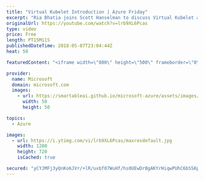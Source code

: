 ```yaml
---
title: "Virtual Kubelet Introduction | Azure Friday"
excerpt: "Ria Bhatia joins Scott Hanselman to discuss Virtual Kubelet and Azure's provider, the ACI Connector. The ACI Connector paired with Kubernetes enables you to quickly spin out container instances from an AKS cluster. This is the fastest way to scale a Kubernetes cluster in the cloud.  For more information:"
originalUrl: https://youtube.com/watch?v=lrb9XL6Pcas
type: video
price: Free
length: PT15M11S
publishedDateTime: 2018-05-07T23:04:44Z
heat: 50

featuredContent: "<iframe width=\"800\" height=\"500\" frameborder=\"0\" src=\"https://www.youtube.com/embed/lrb9XL6Pcas\" allow=\"accelerometer; autoplay; encrypted-media; gyroscope; picture-in-picture\" allowfullscreen></iframe>"

provider:
  name: Microsoft
  domain: microsoft.com
  images:
    - url: https://smartableai.github.io/microsoft-azure/assets/images/organizations/microsoft.com-50x50.jpg
      width: 50
      height: 50

topics:
  - Azure

images:
  - url: https://i.ytimg.com/vi/lrb9XL6Pcas/maxresdefault.jpg
    width: 1280
    height: 720
    isCached: true

secured: "yCYJMFj3yQnKo6JVr/+lR/uxbf07WuHf/hs0UEwDrBgAKYrHiqwPUhC6bSSKpxsMTqxth48PxY/oxKuginLNSZwpRtM6ACHb3XpdKt3ET650lPl1ZBcE4vquxpl+LQ7kaD7YJcPZrcnw1g42B8ZBpt9K3qyu72PVrQxkNaZtJSs9WapzqACjjsxUBOMxI6vxpiVLQFNagjusdoobE91AnTHj1OkRgUrIamPJlocepsDOd79zT5EF0VFbciPKXBxfxpaCpAiZPQZvWKiBZIJiOto3sOhvmuI4agNYS+wYYlHVKqeLu4F9oRLwxOpTM+ztSL+QxxVb0v+IdGZrwpJQ3CwWfLl0aMapJXHGV+RD5ggQHvbSbU3nRP6A1GT8N5ivQl2U+FHtP8ZDbG1MmjjauZkRVbwgCwJgvSpsM4gDNGI=;SrzD0KBVXHV1bmnt19hj1Q=="
---
```


